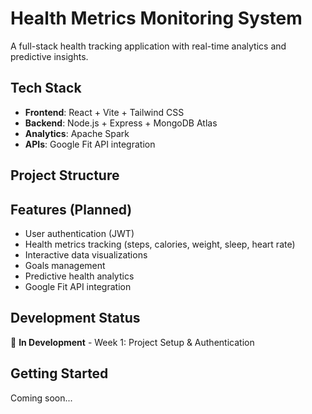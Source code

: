 # Health Metrics Monitoring System

A full-stack health tracking application with real-time analytics and predictive insights.

## Tech Stack

- **Frontend**: React + Vite + Tailwind CSS
- **Backend**: Node.js + Express + MongoDB Atlas
- **Analytics**: Apache Spark
- **APIs**: Google Fit API integration

## Project Structure


## Features (Planned)

- User authentication (JWT)
- Health metrics tracking (steps, calories, weight, sleep, heart rate)
- Interactive data visualizations
- Goals management
- Predictive health analytics
- Google Fit API integration

## Development Status

🚧 **In Development** - Week 1: Project Setup & Authentication

## Getting Started

Coming soon...